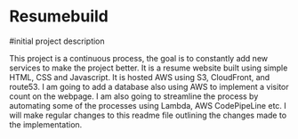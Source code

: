 # Resumebuild
#initial project description

This project is a continuous process, the goal is to constantly add new services to make the project better. It is a resume website built using simple HTML, CSS and Javascript. It is hosted AWS using S3, CloudFront, and route53. I am going to add a database also using AWS to implement a visitor count on the webpage. I am also going to streamline the process by automating some of the processes using Lambda, AWS CodePipeLine etc. I will make regular changes to this readme file outlining the changes made to the implementation.
